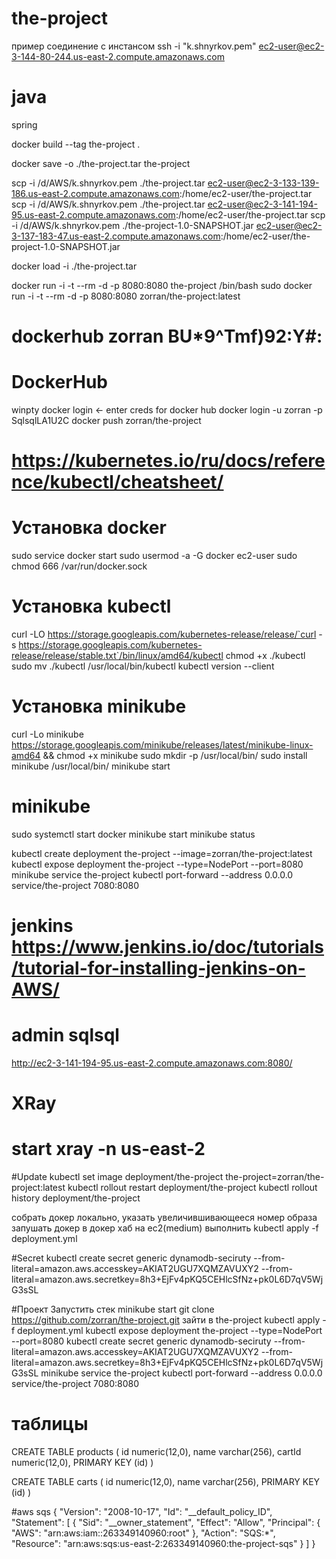 # the-project
пример соединение с инстансом
ssh -i "k.shnyrkov.pem" ec2-user@ec2-3-144-80-244.us-east-2.compute.amazonaws.com
# java
spring

docker build --tag the-project .

docker save -o ./the-project.tar the-project

scp -i /d/AWS/k.shnyrkov.pem ./the-project.tar ec2-user@ec2-3-133-139-186.us-east-2.compute.amazonaws.com:/home/ec2-user/the-project.tar
scp -i /d/AWS/k.shnyrkov.pem ./the-project.tar ec2-user@ec2-3-141-194-95.us-east-2.compute.amazonaws.com:/home/ec2-user/the-project.tar
scp -i /d/AWS/k.shnyrkov.pem ./the-project-1.0-SNAPSHOT.jar ec2-user@ec2-3-137-183-47.us-east-2.compute.amazonaws.com:/home/ec2-user/the-project-1.0-SNAPSHOT.jar



docker load -i ./the-project.tar

docker run -i -t --rm -d -p 8080:8080 the-project /bin/bash
sudo docker run -i -t --rm -d -p 8080:8080 zorran/the-project:latest

# dockerhub zorran BU*9^Tmf)92:Y#:


# DockerHub
winpty docker login <- enter creds for docker hub
docker login -u zorran -p SqlsqlLA1U2C
docker push zorran/the-project

# https://kubernetes.io/ru/docs/reference/kubectl/cheatsheet/
# Установка docker
sudo service docker start
sudo usermod -a -G docker ec2-user
sudo chmod 666 /var/run/docker.sock
# Установка kubectl
curl -LO https://storage.googleapis.com/kubernetes-release/release/`curl -s https://storage.googleapis.com/kubernetes-release/release/stable.txt`/bin/linux/amd64/kubectl
chmod +x ./kubectl
sudo mv ./kubectl /usr/local/bin/kubectl
kubectl version --client
# Установка minikube
curl -Lo minikube https://storage.googleapis.com/minikube/releases/latest/minikube-linux-amd64 && chmod +x minikube
sudo mkdir -p /usr/local/bin/
sudo install minikube /usr/local/bin/
minikube start
# minikube
sudo systemctl start docker
minikube start
minikube status

kubectl create deployment the-project --image=zorran/the-project:latest
kubectl expose deployment the-project --type=NodePort --port=8080
minikube service the-project
kubectl port-forward --address 0.0.0.0 service/the-project 7080:8080

# jenkins https://www.jenkins.io/doc/tutorials/tutorial-for-installing-jenkins-on-AWS/
# admin sqlsql
http://ec2-3-141-194-95.us-east-2.compute.amazonaws.com:8080/

# XRay
# start xray -n us-east-2

#Update
kubectl set image deployment/the-project the-project=zorran/the-project:latest
kubectl rollout restart deployment/the-project
kubectl rollout history deployment/the-project

собрать докер локально, указать увеличившивающееся номер образа
запушать докер в докер хаб
на ec2(medium) выполнить kubectl apply -f deployment.yml

#Secret
kubectl create secret generic dynamodb-seciruty --from-literal=amazon.aws.accesskey=AKIAT2UGU7XQMZAVUXY2 --from-literal=amazon.aws.secretkey=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


#Проект
Запустить стек
minikube start
git clone https://github.com/zorran/the-project.git
зайти в the-project
kubectl apply -f deployment.yml
kubectl expose deployment the-project --type=NodePort --port=8080
kubectl create secret generic dynamodb-seciruty --from-literal=amazon.aws.accesskey=AKIAT2UGU7XQMZAVUXY2 --from-literal=amazon.aws.secretkey=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
minikube service the-project
kubectl port-forward --address 0.0.0.0 service/the-project 7080:8080


# таблицы
CREATE TABLE products (
id numeric(12,0),
name varchar(256),
cartId numeric(12,0),
PRIMARY KEY (id)
)

CREATE TABLE carts (
id numeric(12,0),
name varchar(256),
PRIMARY KEY (id)
)

#aws sqs
{
"Version": "2008-10-17",
"Id": "__default_policy_ID",
"Statement": [
{
"Sid": "__owner_statement",
"Effect": "Allow",
"Principal": {
"AWS": "arn:aws:iam::263349140960:root"
},
"Action": "SQS:*",
"Resource": "arn:aws:sqs:us-east-2:263349140960:the-project-sqs"
}
]
}